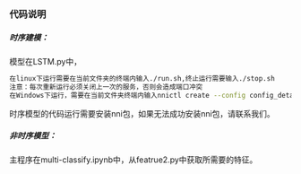 ### 代码说明

##### 时序建模：

模型在LSTM.py中，

```bash
在linux下运行需要在当前文件夹的终端内输入./run.sh,终止运行需要输入./stop.sh
注意：每次重新运行必须关闭上一次的服务，否则会造成端口冲突
在Windows下运行，需要在当前文件夹终端内输入nnictl create --config config_detailed.yml，终止运行需要输入nnictl stop
```

时序模型的代码运行需要安装nni包，如果无法成功安装nni包，请联系我们。

##### 非时序模型：

主程序在multi-classify.ipynb中，从featrue2.py中获取所需要的特征。
